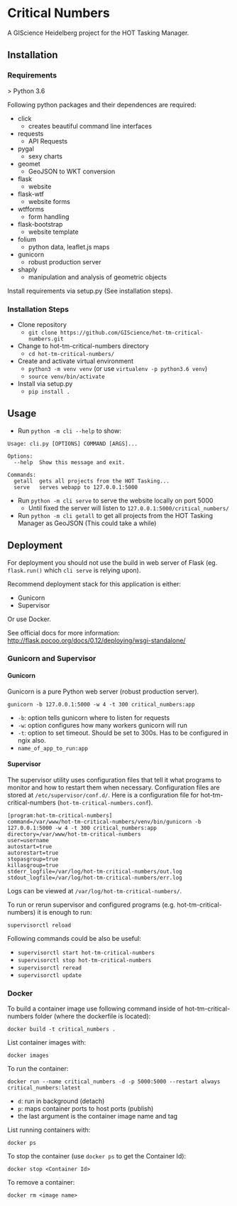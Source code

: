 # Critical Numbers

A GIScience Heidelberg project for the HOT Tasking Manager.


## Installation

### Requirements

\> Python 3.6

Following python packages and their dependences are required:
- click
    - creates beautiful command line interfaces
- requests
    - API Requests
- pygal
    - sexy charts
- geomet
    - GeoJSON to WKT conversion
- flask
    - website
- flask-wtf
    - website forms
- wtfforms
    - form handling
- flask-bootstrap
    - website template
- folium
    - python data, leaflet.js maps
- gunicorn
    - robust production server
- shaply
    - manipulation and analysis of geometric objects

Install requirements via setup.py (See installation steps).


### Installation Steps

- Clone repository
    - `git clone https://github.com/GIScience/hot-tm-critical-numbers.git`
- Change to hot-tm-critical-numbers directory
    - `cd hot-tm-critical-numbers/`
- Create and activate virtual environment
    - `python3 -m venv venv` (or use `virtualenv -p python3.6 venv`)
    - `source venv/bin/activate`
- Install via setup.py
    - `pip install .`


## Usage

- Run `python -m cli --help` to show:

```shell
Usage: cli.py [OPTIONS] COMMAND [ARGS]...

Options:
  --help  Show this message and exit.

Commands:
  getall  gets all projects from the HOT Tasking...
  serve   serves webapp to 127.0.0.1:5000
```

- Run `python -m cli serve` to serve the website locally on port 5000
    - Until fixed the server will listen to `127.0.0.1:5000/critical_numbers/`
- Run `python -m cli getall` to get all projects from the HOT Tasking Manager as GeoJSON (This could take a while)


## Deployment

For deployment you should not use the build in web server of Flask (eg. `flask.run()` which `cli serve` is relying upon).

Recommend deployment stack for this application is either:
- Gunicorn
- Supervisor

Or use Docker.

See official docs for more information: http://flask.pocoo.org/docs/0.12/deploying/wsgi-standalone/


### Gunicorn and Supervisor

#### Gunicorn

Gunicorn is a pure Python web server (robust production server).

`gunicorn -b 127.0.0.1:5000 -w 4 -t 300 critical_numbers:app`

- `-b`: option tells gunicorn where to listen for requests
- `-w`: option configures how many workers gunicorn will run
- `-t`: option to set timeout. Should be set to 300s. Has to be configured in ngix also.
- `name_of_app_to_run:app`


#### Supervisor

The supervisor utility uses configuration files that tell it what programs to monitor and how to restart them when necessary. Configuration files are stored at `/etc/supervisor/conf.d/`.
Here is a configuration file for hot-tm-critical-numbers (`hot-tm-critical-numbers.conf`).

```
[program:hot-tm-critical-numbers]
command=/var/www/hot-tm-critical-numbers/venv/bin/gunicorn -b 127.0.0.1:5000 -w 4 -t 300 critical_numbers:app
directory=/var/www/hot-tm-critical-numbers
user=username
autostart=true
autorestart=true
stopasgroup=true
killasgroup=true
stderr_logfile=/var/log/hot-tm-critical-numbers/out.log
stdout_logfile=/var/log/hot-tm-critical-numbers/err.log
```

Logs can be viewed at `/var/log/hot-tm-critical-numbers/`.

To run or rerun supervisor and configured programs (e.g. hot-tm-critical-numbers) it is enough to run:

```
supervisorctl reload
```

Following commands could be also be useful:
- `supervisorctl start hot-tm-critical-numbers`
- `supervisorctl stop hot-tm-critical-numbers`
- `supervisorctl reread`
- `supervisorctl update`


### Docker

To build a container image use following command inside of hot-tm-critical-numbers folder (where the dockerfile is located):

```
docker build -t critical_numbers .
```

List container images with:

```
docker images
```

To run the container:

```
docker run --name critical_numbers -d -p 5000:5000 --restart always critical_numbers:latest
```

- `d`: run in background (detach)
- `p`: maps container ports to host ports (publish)
- the last argument is the container image name and tag

List running containers with:

```
docker ps
```

To stop the container (use `docker ps` to get the Container Id):

```
docker stop <Container Id>
```

To remove a container:

```
docker rm <image name>
```

